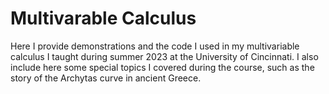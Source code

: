 # Multivarable Calculus
Here I provide demonstrations and the code I used in my multivariable calculus I taught during summer 2023 at the University of Cincinnati.
I also include here some special topics I covered during the course, such as the story of the Archytas curve in ancient Greece.
